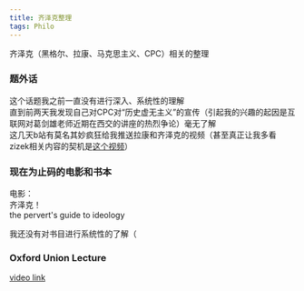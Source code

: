 ```yaml
---
title: 齐泽克整理
tags: Philo
---
```


齐泽克（黑格尔、拉康、马克思主义、CPC）相关的整理

<!--more-->
### 题外话  
这个话题我之前一直没有进行深入、系统性的理解  
直到前两天我发现自己对CPC对“历史虚无主义”的宣传（引起我的兴趣的起因是互联网对葛剑雄老师近期在西交的讲座的热烈争论）毫无了解  
这几天b站有莫名其妙疯狂给我推送拉康和齐泽克的视频（甚至真正让我多看zizek相关内容的契机是[这个视频](https://www.bilibili.com/video/BV1SV411x7gU?t=93)）

### 现在为止码的电影和书本
电影：  
齐泽克！  
the pervert's guide to ideology  

我还没有对书目进行系统性的了解（  

### Oxford Union Lecture  
[video link](https://www.youtube.com/watch?v=545x4EldHlg&t=687s)
